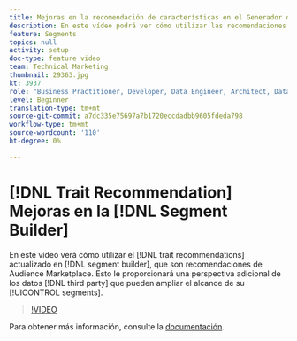 ```yaml
---
title: Mejoras en la recomendación de características en el Generador de segmentos
description: En este vídeo podrá ver cómo utilizar las recomendaciones de características actualizadas en el generador de segmentos, que son recomendaciones de Audience Marketplace. Esto le proporcionará información adicional sobre los datos de terceros que pueden ampliar el alcance de sus segmentos.
feature: Segments
topics: null
activity: setup
doc-type: feature video
team: Technical Marketing
thumbnail: 29363.jpg
kt: 3937
role: "Business Practitioner, Developer, Data Engineer, Architect, Data Architect, Administrator, Leader"
level: Beginner
translation-type: tm+mt
source-git-commit: a7dc335e75697a7b1720eccdadbb9605fdeda798
workflow-type: tm+mt
source-wordcount: '110'
ht-degree: 0%

---
```



# [!DNL Trait Recommendation] Mejoras en la  [!DNL Segment Builder]

En este vídeo verá cómo utilizar el [!DNL trait recommendations] actualizado en [!DNL segment builder], que son recomendaciones de Audience Marketplace. Esto le proporcionará una perspectiva adicional de los datos [!DNL third party] que pueden ampliar el alcance de su [!UICONTROL segments].

>[!VIDEO](https://video.tv.adobe.com/v/29363/?quality=12)

Para obtener más información, consulte la [documentación](https://docs.adobe.com/help/en/audience-manager/user-guide/features/segments/trait-recommendations.html).
